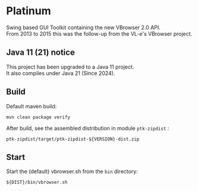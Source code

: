 Platinum
========

Swing based GUI Toolkit containing the new VBrowser 2.0 API.\
From 2013 to 2015 this was the follow-up from the VL-e's VBrowser project.

Java 11 (21) notice
---
This project has been upgraded to a Java 11 project.\
It also compiles under Java 21 (Since 2024).

Build
---
Default maven build:

    mvn clean package verify

After build, see the assembled distribution in module `ptk-zipdist` :

    ptk-zipdist/target/ptk-zipdist-${VERSION}-dist.zip

Start
---
Start the (default) vbrowser.sh from the `bin` directory:

    ${DIST}/bin/vbrowser.sh

